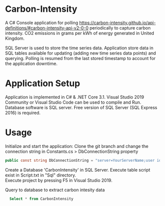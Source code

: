 # Carbon-Intensity
A C# Console application for polling https://carbon-intensity.github.io/api-definitions/#carbon-intensity-api-v2-0-0 periodically to capture carbon intensity. CO2 emissions in grams per kWh of energy generated in United Kingdom.

SQL Server is used to store the time series data. Application store data in SQL tables available for updating (adding new time series data points) and querying. Polling is resumed from the last stored timestamp to account for the application downtime.

# Application Setup
Application is implemented in C# & .NET Core 3.1. Visual Studio 2019 Community or Visual Studio Code can be used to compile and Run. Database software is SQL server. Free version of SQL Server (SQL Express 2016) is required.

# Usage
Initialize and start the application:
Clone the git branch and change the connection string in Constants.cs > DbConnectionString property
```csharp
public const string DbConnectionString = "server=YourServerName;user id=YourUserName;password=YourPassword;initial catalog=CarbonIntensity;";
```
Create a Database 'CarbonIntensity' in SQL Server. Execute table script exist in Script.txt in "Sql" directory.  
Execute project by pressing F5 in Visual Studio 2019.

Query to database to extract carbon intesity data
```sql
  Select * from CarbonIntensity
```
